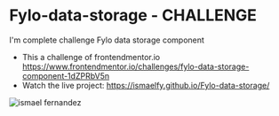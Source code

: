 # Fylo-data-storage - CHALLENGE
I'm complete challenge Fylo data storage component


- This a challenge of frontendmentor.io https://www.frontendmentor.io/challenges/fylo-data-storage-component-1dZPRbV5n
- Watch the live project: https://ismaelfy.github.io/Fylo-data-storage/

![ismael fernandez](https://codlearn.github.io/chat/demo.jpg)
